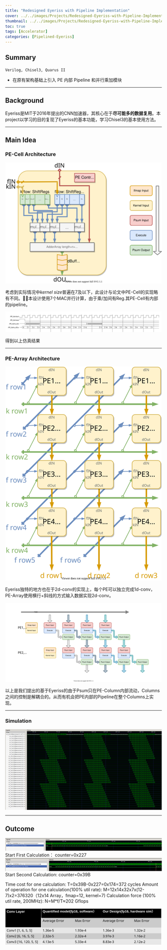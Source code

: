 ```yaml
---
title: "Redesigned Eyeriss with Pipeline Implementation"
cover: ../../images/Projects/Redesigned-Eyeriss-with-Pipeline-Implementation/PEPipeline.svg
thumbnail: ../../images/Projects/Redesigned-Eyeriss-with-Pipeline-Implementation/PE2.svg
toc: true
tags: [Accelerator]
categories: [Pipelined-Eyeriss]
---
```


## Summary

`Verilog, Chisel3, Quarus II`
+ 在原有架构基础上引⼊ PE 内部 Pipeline 和并⾏乘加模块
<!-- more -->

***
## Background


Eyeriss是MIT于2016年提出的CNN加速器，其核心在于**尽可能多的数据复用**。本project以学习的目的复现了Eyeriss的基本功能，学习Chisel3的基本使用方法。

***
## Main Idea
### PE-Cell Architecture

![](../../images/Projects/Redesigned-Eyeriss-with-Pipeline-Implementation/PEcell.svg)

考虑到实际情况中*kernel size*普遍在7及以下，此设计与论文中PE-Cell的实现略有不同。本设计使用7个MAC并行计算，由于乘/加间有Reg.其PE-Cell有内部的pipeline。

![](../../images/Projects/Redesigned-Eyeriss-with-Pipeline-Implementation/wave.svg)

得到以上仿真结果

***
### PE-Array Architecture
![](../../images/Projects/Redesigned-Eyeriss-with-Pipeline-Implementation/1d->2d.svg)

Eyeriss独特的地方也在于2d-conv的实现上，每个PE可以独立完成1d-conv，PE-Array使用横行+斜线的方式输入数据实现2d-conv。

![](../../images/Projects/Redesigned-Eyeriss-with-Pipeline-Implementation/PEPipeline.svg)

以上是我们提出的基于Eyeriss的由于Psum只在PE-Column内部流动，Columns之间的控制是解耦合的。从而有机会把PE内部的Pipeline在整个Columns上实现。

***
### Simulation
![](../../images/Projects/Redesigned-Eyeriss-with-Pipeline-Implementation/Picture2.png)

***
## Outcome
![](../../images/Projects/Redesigned-Eyeriss-with-Pipeline-Implementation/Picture3.png)
Start First Calculation： counter=0x227
![](../../images/Projects/Redesigned-Eyeriss-with-Pipeline-Implementation/Picture4.png)
Start Second Calculation:  counter=0x39B


Time cost for one calculation: T=0x39B-0x227=0x174=372 cycles
Amount of operation for one calculation(100% util rate): M=12x14x32x7x(12-7)x2=376320（12x14 Array，fmap=12, kernel=7)
Calculation force (100% util rate, 200MHz): N=M*f/T≈202 Gflops	

![](../../images/Projects/Redesigned-Eyeriss-with-Pipeline-Implementation/Picture5.svg)
